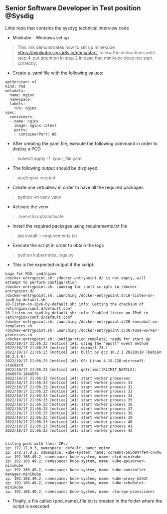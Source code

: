 ## Senior Software Developer in Test position @Sysdig

Little repo that contains the sysdyg technical interview code

- Minikube - Windows set up 

>This link demonstrates how to set up minekube https://minikube.sigs.k8s.io/docs/start, follow the
instructions until step 4, put attention in step 2 in case that minikube does not start correctly.

- Create a .yaml file with the following values:

```
apiVersion: v1
kind: Pod
metadata:
  name: nginx
  namespace:
  labels:
    run: nginx
spec:
  containers:
  - name: nginx
    image: nginx:latest
    ports:
    - containerPort: 80
```

- After creating the yaml file, execute the following command in order to deploy a POD 
> kubectl apply -f .\your_file.yaml

- The following output should be displayed:
> pod/nginx created

- Create one virtualenv in order to have all the required packages 
> python -m venv venv

- Activate the venv
> .\venv\Scripts\activate

- Install the required packages using requirements.txt file
> pip install -r requirements.txt

- Execute the script in order to obtain the logs
> python kubernetes_logs.py


- This is the expected output if the script:
```
Logs for POD: pod/nginx
/docker-entrypoint.sh: /docker-entrypoint.d/ is not empty, will attempt to perform configuration
/docker-entrypoint.sh: Looking for shell scripts in /docker-entrypoint.d/
/docker-entrypoint.sh: Launching /docker-entrypoint.d/10-listen-on-ipv6-by-default.sh
10-listen-on-ipv6-by-default.sh: info: Getting the checksum of /etc/nginx/conf.d/default.conf
10-listen-on-ipv6-by-default.sh: info: Enabled listen on IPv6 in /etc/nginx/conf.d/default.conf
/docker-entrypoint.sh: Launching /docker-entrypoint.d/20-envsubst-on-templates.sh
/docker-entrypoint.sh: Launching /docker-entrypoint.d/30-tune-worker-processes.sh
/docker-entrypoint.sh: Configuration complete; ready for start up
2022/10/17 21:06:23 [notice] 1#1: using the "epoll" event method
2022/10/17 21:06:23 [notice] 1#1: nginx/1.23.1
2022/10/17 21:06:23 [notice] 1#1: built by gcc 10.2.1 20210110 (Debian 10.2.1-6)
2022/10/17 21:06:23 [notice] 1#1: OS: Linux 4.19.128-microsoft-standard
2022/10/17 21:06:23 [notice] 1#1: getrlimit(RLIMIT_NOFILE): 1048576:1048576
2022/10/17 21:06:23 [notice] 1#1: start worker processes
2022/10/17 21:06:23 [notice] 1#1: start worker process 31
2022/10/17 21:06:23 [notice] 1#1: start worker process 32
2022/10/17 21:06:23 [notice] 1#1: start worker process 33
2022/10/17 21:06:23 [notice] 1#1: start worker process 34
2022/10/17 21:06:23 [notice] 1#1: start worker process 35
2022/10/17 21:06:23 [notice] 1#1: start worker process 36
2022/10/17 21:06:23 [notice] 1#1: start worker process 37
2022/10/17 21:06:23 [notice] 1#1: start worker process 38
2022/10/17 21:06:23 [notice] 1#1: start worker process 39
2022/10/17 21:06:23 [notice] 1#1: start worker process 40
2022/10/17 21:06:23 [notice] 1#1: start worker process 41
2022/10/17 21:06:23 [notice] 1#1: start worker process 42


Listing pods with their IPs:
ip: 172.17.0.3, namespace: default, name: nginx
ip: 172.17.0.2, namespace: kube-system, name: coredns-565d847f94-cnvh6
ip: 192.168.49.2, namespace: kube-system, name: etcd-minikube
ip: 192.168.49.2, namespace: kube-system, name: kube-apiserver-minikube
ip: 192.168.49.2, namespace: kube-system, name: kube-controller-manager-minikube
ip: 192.168.49.2, namespace: kube-system, name: kube-proxy-m2ddt
ip: 192.168.49.2, namespace: kube-system, name: kube-scheduler-minikube
ip: 192.168.49.2, namespace: kube-system, name: storage-provisioner
```

- Finally, a file called {pod_name}_file.txt is created in the folder where the script is executed














